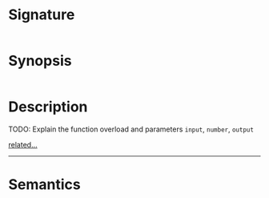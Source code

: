 # Signature
```vikid-signature
```

# Synopsis
```vikid-synopsis
```

# Description
TODO: Explain the function overload and parameters `input`, `number`, `output`

[related...](https://en.wikipedia.org/wiki/Bitwise_operation#OR)

----
# Semantics